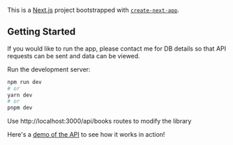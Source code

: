 This is a [Next.js](https://nextjs.org/) project bootstrapped with [`create-next-app`](https://github.com/vercel/next.js/tree/canary/packages/create-next-app).

## Getting Started

If you would like to run the app, please contact me for DB details so that API requests can be sent and data can be viewed.

Run the development server:

```bash
npm run dev
# or
yarn dev
# or
pnpm dev
```

Use http://localhost:3000/api/books routes to modify the library

Here's a [demo of the API](https://www.loom.com/share/ce74ad0088614e568505ade0a0f2bd89) to see how it works in action!
